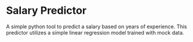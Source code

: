 # Salary Predictor
A simple python tool to predict a salary based on years of experience. This predictor utilizes a simple linear regression model trained with mock data.
